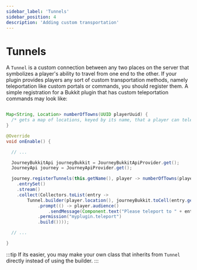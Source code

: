```yaml
---
sidebar_label: 'Tunnels'
sidebar_position: 4
description: 'Adding custom transportation'
---
```


# Tunnels

A `Tunnel` is a custom connection between any two places on the server that symbolizes a player's ability to travel from one end to the other. If your plugin provides players any sort of custom transportation methods, namely teleportation like custom portals or commands, you should register them. A simple registration for a Bukkit plugin that has custom teleportation commands may look like:

```java

Map<String, Location> numberOfTowns(UUID playerUuid) {
  /* gets a map of locations, keyed by its name, that a player can teleport to */
}

@Override
void onEnable() {

  // ...

  JourneyBukkitApi journeyBukkit = JourneyBukkitApiProvider.get();
  JourneyApi journey = JourneyApiProvider.get();

  journey.registerTunnels(this.getName(), player -> numberOfTowns(player.uuid())
    .entrySet()
    .stream()
    .collect(Collectors.toList(entry -> 
        Tunnel.builder(player.location(), journeyBukkit.toCell(entry.getValue()))
            .prompt(() -> player.audience()
                .sendMessage(Component.text("Please teleport to " + entry.getValue())))
            .permission("myplugin.teleport")
            .build())));

  // ...

}
```

:::tip
If its easier, you may make your own class that inherits from `Tunnel` directly instead of using the builder.
:::